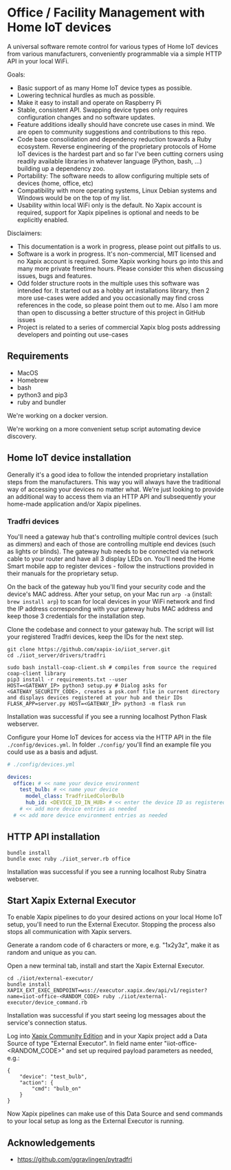 # Office / Facility Management with Home IoT devices

A universal software remote control for various types of Home IoT devices from various manufacturers, conveniently programmable via a simple HTTP API in your local WiFi.

Goals:
- Basic support of as many Home IoT device types as possible.
- Lowering technical hurdles as much as possible.
- Make it easy to install and operate on Raspberry Pi
- Stable, consistent API. Swapping device types only requires configuration changes and no software updates.
- Feature additions ideally should have concrete use cases in mind. We are open to community suggestions and contributions to this repo.
- Code base consolidation and dependency reduction towards a Ruby ecosystem. Reverse engineering of the proprietary protocols of Home IoT devices is the hardest part and so far I've been cutting corners using readily available libraries in whatever language (Python, bash, ...) building up a dependency zoo.
- Portability: The software needs to allow configuring multiple sets of devices (home, office, etc)
- Compatibility with more operating systems, Linux Debian systems and Windows would be on the top of my list.
- Usability within local WiFi only is the default. No Xapix account is required, support for Xapix pipelines is optional and needs to be explicitly enabled.

Disclaimers:
- This documentation is a work in progress, please point out pitfalls to us.
- Software is a work in progress. It's non-commercial, MIT licensed and no Xapix account is required. Some Xapix working hours go into this and many more private freetime hours. Please consider this when discussing issues, bugs and features. 
- Odd folder structure roots in the multiple uses this software was intended for. It started out as a hobby art installations library, then 2 more use-cases were added and you occasionally may find cross references in the code, so please point them out to me. Also I am more than open to discussing a better structure of this project in GitHub issues
- Project is related to a series of commercial Xapix blog posts addressing developers and pointing out use-cases

## Requirements

- MacOS
- Homebrew
- bash
- python3 and pip3
- ruby and bundler

We're working on a docker version.

We're working on a more convenient setup script automating device discovery.

## Home IoT device installation

Generally it's a good idea to follow the intended proprietary installation steps from the manufacturers. This way you will always have the traditional way of accessing your devices no matter what. We're just looking to provide an additional way to access them via an HTTP API and subsequently your home-made application and/or Xapix pipelines.

### Tradfri devices

You'll need a gateway hub that's controlling multiple control devices (such as dimmers) and each of those are controlling multiple end devices (such as lights or blinds). The gateway hub needs to be connected via network cable to your router and have all 3 display LEDs on. You'll need the Home Smart mobile app to register devices - follow the instructions provided in their manuals for the proprietary setup.

On the back of the gateway hub you'll find your security code and the device's MAC address. After your setup, on your Mac run `arp -a` (install: `brew install arp`) to scan for local devices in your WiFi network and find the IP address corresponding with your gateway hubs MAC address and keep those 3 credentials for the installation step.

Clone the codebase and connect to your gateway hub. The script will list your registered Tradfri devices, keep the IDs for the next step.

```
git clone https://github.com/xapix-io/iiot_server.git
cd ./iiot_server/drivers/tradfri

sudo bash install-coap-client.sh # compiles from source the required coap-client library
pip3 install -r requirements.txt --user
HOST=<GATEWAY_IP> python3 setup.py # Dialog asks for <GATEWAY_SECURITY_CODE>, creates a psk.conf file in current directory and displays devices registered at your hub and their IDs
FLASK_APP=server.py HOST=<GATEWAY_IP> python3 -m flask run
```

Installation was successful if you see a running localhost Python Flask webserver.

Configure your Home IoT devices for access via the HTTP API in the file `./config/devices.yml`. In folder `./config/` you'll find an example file you could use as a basis and adjust.

```yaml
# ./config/devices.yml

devices:
  office: # << name your device environment
    test_bulb: # << name your device
      model_class: TradfriLedColorBulb
      hub_id: <DEVICE_ID_IN_HUB> # << enter the device ID as registered in your gateway hub
    # << add more device entries as needed
  # << add more device environment entries as needed
```

## HTTP API installation

```
bundle install
bundle exec ruby ./iiot_server.rb office
```

Installation was successful if you see a running localhost Ruby Sinatra webserver.

## Start Xapix External Executor

To enable Xapix pipelines to do your desired actions on your local Home IoT setup, you'll need to run the External Executor. Stopping the process also stops all communication with Xapix servers.

Generate a random code of 6 characters or more, e.g. "1x2y3z", make it as random and unique as you can. 

Open a new terminal tab, install and start the Xapix External Executor.

```
cd ./iiot/external-executor/
bundle install
XAPIX_EXT_EXEC_ENDPOINT=wss://executor.xapix.dev/api/v1/register?name=iiot-office-<RANDOM_CODE> ruby ./iiot/external-executor/device_command.rb
```

Installation was successful if you start seeing log messages about the service's connection status.

Log into [Xapix Community Edition](cloud.xapix.io) and in your Xapix project add a Data Source of type "External Executor". In field name enter "iiot-office-<RANDOM_CODE>" and set up required payload parameters as needed, e.g.:

```
{
	"device": "test_bulb",
	"action": {
		"cmd": "bulb_on"
	}
}
```

Now Xapix pipelines can make use of this Data Source and send commands to your local setup as long as the External Executor is running.

## Acknowledgements

- https://github.com/ggravlingen/pytradfri
